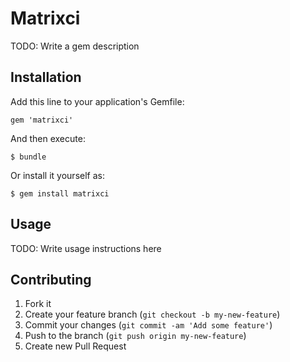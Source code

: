 # Matrixci

TODO: Write a gem description

## Installation

Add this line to your application's Gemfile:

    gem 'matrixci'

And then execute:

    $ bundle

Or install it yourself as:

    $ gem install matrixci

## Usage

TODO: Write usage instructions here

## Contributing

1. Fork it
2. Create your feature branch (`git checkout -b my-new-feature`)
3. Commit your changes (`git commit -am 'Add some feature'`)
4. Push to the branch (`git push origin my-new-feature`)
5. Create new Pull Request
